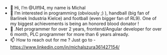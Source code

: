 - 👋 Hi, I’m @Ulf94, my name is Michal
- 👀 I’m interested in programming (obviously ;) ), handball (big fan of Barlinek Industria Kielce) and football (even bigger fan of RL9). One of my biggest achievements  is being an honored blood donator ! 
- 🌱 .Net programmer for over 2 years, frontend/Angular developer for over 6 month, PLC programmer for more than 6 years already.
- 📫 How to reach out for me ? Just go to - https://www.linkedin.com/in/michalszura361427154/

